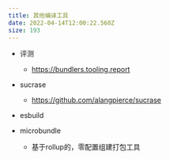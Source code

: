 ```yaml
---
title: 其他编译工具
date: 2022-04-14T12:00:22.560Z
size: 193
---
```

- 评测
  
  - https://bundlers.tooling.report
  
- sucrase
  
  - https://github.com/alangpierce/sucrase
  
- esbuild

- microbundle

  - 基于rollup的，零配置组建打包工具

    

